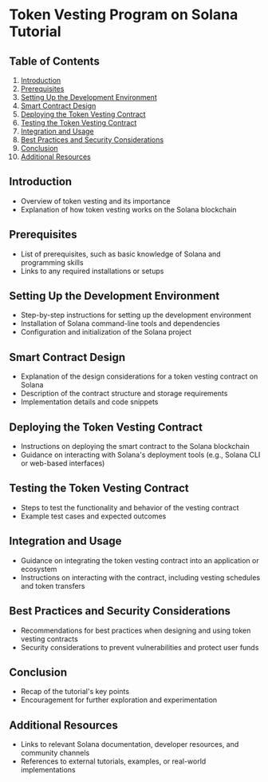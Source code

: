 # Token Vesting Program on Solana Tutorial

## Table of Contents

1. [Introduction](#introduction)
2. [Prerequisites](#prerequisites)
3. [Setting Up the Development Environment](#setting-up-the-development-environment)
4. [Smart Contract Design](#smart-contract-design)
5. [Deploying the Token Vesting Contract](#deploying-the-token-vesting-contract)
6. [Testing the Token Vesting Contract](#testing-the-token-vesting-contract)
7. [Integration and Usage](#integration-and-usage)
8. [Best Practices and Security Considerations](#best-practices-and-security-considerations)
9. [Conclusion](#conclusion)
10. [Additional Resources](#additional-resources)

## Introduction

- Overview of token vesting and its importance
- Explanation of how token vesting works on the Solana blockchain

## Prerequisites

- List of prerequisites, such as basic knowledge of Solana and programming skills
- Links to any required installations or setups

## Setting Up the Development Environment

- Step-by-step instructions for setting up the development environment
- Installation of Solana command-line tools and dependencies
- Configuration and initialization of the Solana project

## Smart Contract Design

- Explanation of the design considerations for a token vesting contract on Solana
- Description of the contract structure and storage requirements
- Implementation details and code snippets

## Deploying the Token Vesting Contract

- Instructions on deploying the smart contract to the Solana blockchain
- Guidance on interacting with Solana's deployment tools (e.g., Solana CLI or web-based interfaces)

## Testing the Token Vesting Contract

- Steps to test the functionality and behavior of the vesting contract
- Example test cases and expected outcomes

## Integration and Usage

- Guidance on integrating the token vesting contract into an application or ecosystem
- Instructions on interacting with the contract, including vesting schedules and token transfers

## Best Practices and Security Considerations

- Recommendations for best practices when designing and using token vesting contracts
- Security considerations to prevent vulnerabilities and protect user funds

## Conclusion

- Recap of the tutorial's key points
- Encouragement for further exploration and experimentation

## Additional Resources

- Links to relevant Solana documentation, developer resources, and community channels
- References to external tutorials, examples, or real-world implementations
